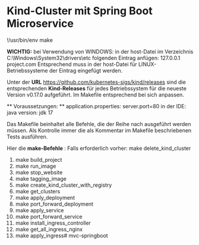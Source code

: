# Kind-Cluster mit Spring Boot Microservice

!/usr/bin/env make

 **WICHTIG:** bei Verwendung von WINDOWS: in der host-Datei im Verzeichnis C:\Windows\System32\drivers\etc
 folgenden Eintrag anfügen: 127.0.0.1 project.com
  Entsprechend muss in der host-Datei für LINUX-Betriebssysteme der Eintrag eingefügt werden.
  
Unter der **URL** https://github.com/kubernetes-sigs/kind/releases sind die entsprechenden **Kind-Releases** für jedes
Betriebssystem für die neueste Version v0.17.0 aufgeführt. Im Makefile entsprechend bei sich anpassen.

** Voraussetzungen: **
 application.properties: server.port=80
 in der IDE: java version: jdk 17

Das Makefile beinhaltet alle Befehle, die der Reihe nach ausgeführt werden müssen.
Als Kontrolle immer die als Kommentar im Makefile beschriebenen Tests ausführen.

Hier die **make-Befehle** :
Falls erforderlich vorher: make delete_kind_cluster
  1.  make build_project
  2.  make run_image
  3.  make stop_website
  4.  make tagging_image
  5.  make create_kind_cluster_with_registry
  6.  make get_clusters
  7.  make apply_deployment
  8.  make port_forward_deployment
  9.  make apply_service
 10.  make port_forward_service
 11. make install_ingress_controller
 12. make get_all_ingress_nginx
 13. make apply_ingress# mvc-springboot

